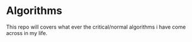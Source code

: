 # Algorithms

  This repo will covers what ever the critical/normal algorithms i have come across in my life. 

